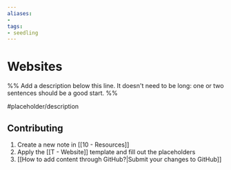 ```yaml
---
aliases:
- 
tags:
- seedling
---
```


# Websites

%% Add a description below this line. It doesn't need to be long: one or two sentences should be a good start. %%

#placeholder/description

## Contributing

1. Create a new note in [[10 - Resources]]
2. Apply the [[T - Website]] template and fill out the placeholders
3. [[How to add content through GitHub?|Submit your changes to GitHub]]
